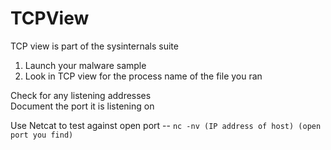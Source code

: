# TCPView

TCP view is part of the sysinternals suite  

1. Launch your malware sample
2. Look in TCP view for the process name of the file you ran

Check for any listening addresses  
Document the port it is listening on  

Use Netcat to test against open port -- ```nc -nv (IP address of host) (open port you find)```

